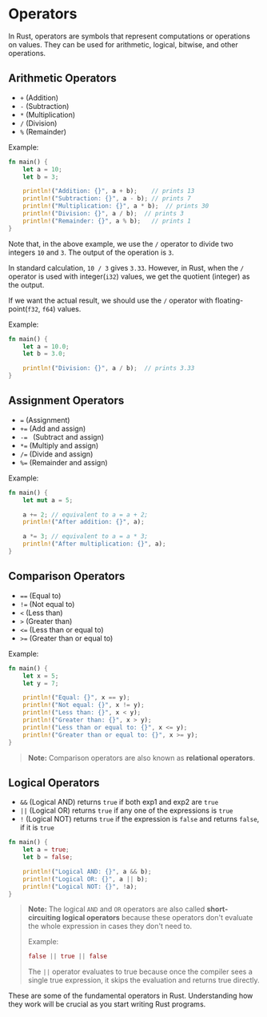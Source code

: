 <!-- omit in toc -->
# Operators

In Rust, operators are symbols that represent computations or operations on values. They can be used for arithmetic, logical, bitwise, and other operations.

## Arithmetic Operators
   - `+` (Addition)
   - `-` (Subtraction)
   - `*` (Multiplication)
   - `/` (Division)
   - `%` (Remainder)

Example:
```rust
fn main() {
    let a = 10;
    let b = 3;

    println!("Addition: {}", a + b);    // prints 13
    println!("Subtraction: {}", a - b); // prints 7
    println!("Multiplication: {}", a * b);  // prints 30
    println!("Division: {}", a / b);  // prints 3
    println!("Remainder: {}", a % b);   // prints 1
}
```

Note that, in the above example, we use the `/` operator to divide two integers `10` and `3`. The output of the operation is `3`.

In standard calculation, `10 / 3` gives `3.33`. However, in Rust, when the `/` operator is used with integer(`i32`) values, we get the quotient (integer) as the output.

If we want the actual result, we should use the `/` operator with floating-point(`f32`, `f64`) values.

Example:
```rust
fn main() {
    let a = 10.0;
    let b = 3.0;

    println!("Division: {}", a / b);  // prints 3.33
}
```

## Assignment Operators
   - `=` (Assignment)
   - `+=` (Add and assign)
   - `-= ` (Subtract and assign)
   - `*=` (Multiply and assign)
   - `/=` (Divide and assign)
   - `%=` (Remainder and assign)

Example:
```rust
fn main() {
    let mut a = 5;

    a += 2; // equivalent to a = a + 2;
    println!("After addition: {}", a);

    a *= 3; // equivalent to a = a * 3;
    println!("After multiplication: {}", a);
}
```

## Comparison Operators
   - `==` (Equal to)
   - `!=` (Not equal to)
   - `<` (Less than)
   - `>` (Greater than)
   - `<=` (Less than or equal to)
   - `>=` (Greater than or equal to)

Example:
```rust
fn main() {
    let x = 5;
    let y = 7;

    println!("Equal: {}", x == y);
    println!("Not equal: {}", x != y);
    println!("Less than: {}", x < y);
    println!("Greater than: {}", x > y);
    println!("Less than or equal to: {}", x <= y);
    println!("Greater than or equal to: {}", x >= y);
}
```

> **Note:** Comparison operators are also known as **relational operators**.

## Logical Operators
   - `&&` (Logical AND) returns `true` if both exp1 and exp2 are `true`
   - `||` (Logical OR) returns `true` if any one of the expressions is `true`
   - `!` (Logical NOT) returns `true` if the expression is `false` and returns `false`, if it is `true`

```rust
fn main() {
    let a = true;
    let b = false;

    println!("Logical AND: {}", a && b);
    println!("Logical OR: {}", a || b);
    println!("Logical NOT: {}", !a);
}
```

> **Note:** The logical `AND` and `OR` operators are also called **short-circuiting logical operators** because these operators don't evaluate the whole expression in cases they don't need to.
>
> Example:
> ```rust
> false || true || false
> ```
>
> The `||` operator evaluates to true because once the compiler sees a single true expression, it skips the evaluation and returns true directly.

These are some of the fundamental operators in Rust. Understanding how they work will be crucial as you start writing Rust programs.

